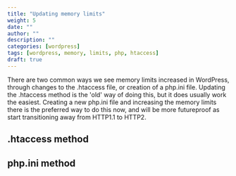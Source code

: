 ```yaml
---
title: "Updating memory limits"
weight: 5
date: ""
author: ""
description: ""
categories: [wordpress]
tags: [wordpress, memory, limits, php, htaccess]
draft: true
---
```


There are two common ways we see memory limits increased in WordPress, through changes to the .htaccess file, or creation of a php.ini file. Updating the .htaccess method is the 'old' way of doing this, but it does usually work the easiest. Creating a new php.ini file and increasing the memory limits there is the preferred way to do this now, and will be more futureproof as start transitioning away from HTTP1.1 to HTTP2.

## .htaccess method

## php.ini method
